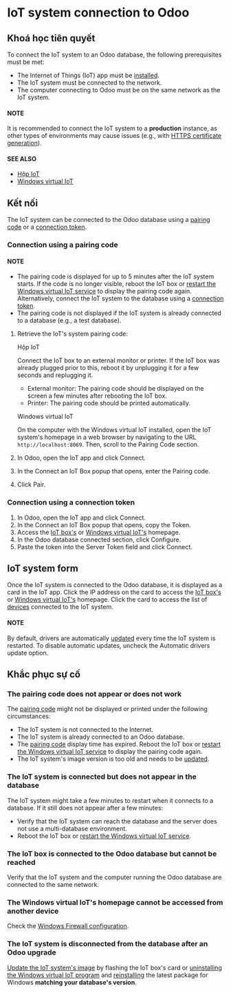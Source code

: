 # IoT system connection to Odoo

## Khoá học tiên quyết

To connect the IoT system to an Odoo database, the following prerequisites must be met:

- The Internet of Things (IoT) app must be [installed](../apps_modules.md#general-install).
- The IoT system must be connected to the network.
- The computer connecting to Odoo must be on the same network as the IoT system.

#### NOTE
It is recommended to connect the IoT system to a **production** instance, as other types of
environments may cause issues (e.g., with [HTTPS certificate generation](iot_advanced/https_certificate_iot.md#iot-https-certificate-iot-iot-eligibility)).

#### SEE ALSO
- [Hộp IoT](iot_box.md)
- [Windows virtual IoT](windows_iot.md)

## Kết nối

The IoT system can be connected to the Odoo database using a [pairing code](#iot-connect-pairing-code) or a [connection token](#iot-connect-token).

<a id="iot-connect-pairing-code"></a>

### Connection using a pairing code

#### NOTE
- The pairing code is displayed for up to 5 minutes after the IoT system starts. If the code is
  no longer visible, reboot the IoT box or [restart the Windows virtual IoT service](windows_iot.md#iot-windows-iot-restart) to display the pairing code again. Alternatively, connect the IoT
  system to the database using a [connection token](#iot-connect-token).
- The pairing code is not displayed if the IoT system is already connected to a database (e.g.,
  a test database).

1. Retrieve the IoT's system pairing code:

   Hộp IoT

   Connect the IoT box to an external monitor or printer. If the IoT box was already plugged
   prior to this, reboot it by unplugging it for a few seconds and replugging it.
   - External monitor: The pairing code should be displayed on the screen a few minutes after
     rebooting the IoT box.
   - Printer: The pairing code should be printed automatically.

   Windows virtual IoT

   On the computer with the Windows virtual IoT installed, open the IoT system's homepage
   in a web browser by navigating to the URL `http://localhost:8069`. Then, scroll to the
   Pairing Code section.
2. In Odoo, open the IoT app and click Connect.
3. In the Connect an IoT Box popup that opens, enter the Pairing code.
4. Click Pair.

<a id="iot-connect-token"></a>

### Connection using a connection token

1. In Odoo, open the IoT app and click Connect.
2. In the Connect an IoT Box popup that opens, copy the Token.
3. Access the [IoT box's](iot_box.md#iot-iot-box-homepage) or [Windows virtual IoT's](windows_iot.md#iot-windows-iot-homepage) homepage.
4. In the Odoo database connected section, click Configure.
5. Paste the token into the Server Token field and click Connect.

<a id="iot-connect-iot-form"></a>

## IoT system form

Once the IoT system is connected to the Odoo database, it is displayed as a card in the IoT app.
Click the IP address on the card to access the [IoT box's](windows_iot.md#iot-windows-iot-homepage) or
[Windows virtual IoT's](iot_box.md#iot-iot-box-homepage) homepage. Click the card to access the
list of [devices](devices.md) connected to the IoT system.

#### NOTE
By default, drivers are automatically [updated](iot_advanced/updating_iot.md#iot-updating-iot-handlers) every time the
IoT system is restarted. To disable automatic updates, uncheck the Automatic drivers
update option.

<a id="iot-connect-troubleshooting"></a>

## Khắc phục sự cố

### The pairing code does not appear or does not work

The [pairing code](#iot-connect-pairing-code) might not be displayed or printed under the
following circumstances:

- The IoT system is not connected to the Internet.
- The IoT system is already connected to an Odoo database.
- The [pairing code](#iot-connect-pairing-code) display time has expired. Reboot the IoT box
  or [restart the Windows virtual IoT service](windows_iot.md#iot-windows-iot-restart) to display the pairing
  code again.
- The IoT system's image version is too old and needs to be [updated](iot_advanced/updating_iot.md#iot-updating-iot-image-code).

### The IoT system is connected but does not appear in the database

The IoT system might take a few minutes to restart when it connects to a database. If it still does
not appear after a few minutes:

- Verify that the IoT system can reach the database and the server does not use a multi-database
  environment.
- Reboot the IoT box or [restart the Windows virtual IoT service](windows_iot.md#iot-windows-iot-restart).

### The IoT box is connected to the Odoo database but cannot be reached

Verify that the IoT system and the computer running the Odoo database are connected to the same
network.

### The Windows virtual IoT's homepage cannot be accessed from another device

Check the [Windows Firewall configuration](windows_iot.md#iot-windows-iot-firewall).

### The IoT system is disconnected from the database after an Odoo upgrade

[Update the IoT system's image](iot_advanced/updating_iot.md#iot-updating-iot-image-code) by flashing the IoT box's card or
[uninstalling the Windows virtual IoT program](windows_iot.md#iot-windows-iot-uninstall) and
[reinstalling](windows_iot.md#iot-windows-iot-installation) the latest package for Windows **matching your
database's version**.
